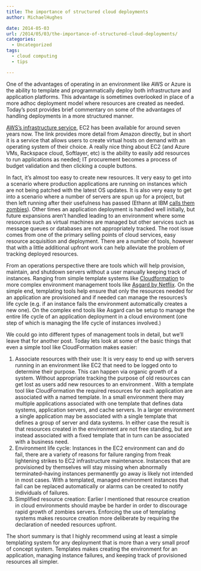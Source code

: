 ```yaml
---
title: The importance of structured cloud deployments
author: MichaelHughes

date: 2014-05-03
url: /2014/05/03/the-importance-of-structured-cloud-deployments/
categories:
  - Uncategorized
tags:
  - cloud computing
  - tips

---
```

One of the advantages of operating in an environment like AWS or Azure is the ability to template and programmatically deploy both infrastructure and application platforms. This advantage is sometimes overlooked in place of a more adhoc deployment model where resources are created as needed. Today&#8217;s post provides brief commentary on some of the advantages of handling deployments in a more structured manner.

<!--more-->

[AWS&#8217;s infrastructure service][1], EC2 has been available for around seven years now. The link provides more detail from Amazon directly, but in short it is a service that allows users to create virtual hosts on demand with an operating system of their choice. A really nice thing about EC2 (and Azure VMs, Rackspace cloud, Softlayer, etc) is the ability to easily add resources to run applications as needed; IT procurement becomes a process of budget validation and then clicking a couple buttons.

In fact, it&#8217;s almost too easy to create new resources. It very easy to get into a scenario where production applications are running on instances which are not being patched with the latest OS updates. It is also very easy to get into a scenario where a number of servers are spun up for a project, but then left running after their usefulness has passed (Ethann at IBM [calls them zombies][2]). Other times an application deployment is handled well initially, but future expansions aren&#8217;t handled leading to an environment where some resources such as virtual machines are managed but other services such as message queues or databases are not appropriately tracked. The root issue comes from one of the primary selling points of cloud services, easy resource acquisition and deployment. There are a number of tools, however that with a little additional upfront work can help alleviate the problem of tracking deployed resources.

From an operations perspective there are tools which will help provision, maintain, and shutdown servers without a user manually keeping track of instances. Ranging from simple template systems like [Cloudformation][3] to more complex environment management tools like [Asgard by Netflix][4]. On the simple end, templating tools help ensure that only the resources needed for an application are provisioned and if needed can manage the resources&#8217;s life cycle (e.g. if an instance fails the environment automatically creates a new one). On the complex end tools like Asgard can be setup to manage the entire life cycle of an application deployment in a cloud environment (one step of which is managing the life cycle of instances involved.)

We could go into different types of management tools in detail, but we&#8217;ll leave that for another post. Today lets look at some of the basic things that even a simple tool like CloudFormation makes easier:

  1. Associate resources with their use: It is very easy to end up with servers running in an environment like EC2 that need to be logged onto to determine their purpose. This can happen via organic growth of a system. Without appropriate tracking the purpose of old resources can get lost as users add new resources to an environment . With a template tool like CloudFormation the required resources for each application are associated with a named template. In a small environment there may multiple applications associated with one template that defines data systems, application servers, and cache servers. In a larger environment a single application may be associated with a single template that defines a group of server and data systems. In either case the result is that resources created in the environment are not free standing, but are instead associated with a fixed template that in turn can be associated with a business need.
  2. Environment life cycle: Instances in the EC2 environment can and do fail, there are a variety of reasons for failure ranging from freak lightening strikes to EC2 infrastructure maintenance. Instances that are provisioned by themselves will stay missing when abnormally terminated&#8211;having instances permanently go away is likely not intended in most cases. With a templated, managed environment instances that fail can be replaced automatically or alarms can be created to notify individuals of failures.
  3. Simplified resource creation: Earlier I mentioned that resource creation in cloud environments should maybe be harder in order to discourage rapid growth of zombies servers. Enforcing the use of templating systems makes resource creation more deliberate by requiring the declaration of needed resources upfront.

The short summary is that I highly recommend using at least a simple templating system for any deployment that is more than a very small proof of concept system. Templates makes creating the environment for an application, managing instance failures, and keeping track of provisioned resources all simpler.

 [1]: https://aws.amazon.com/ec2/
 [2]: http://thoughtsoncloud.com/2013/05/cloud-zombies/
 [3]: https://aws.amazon.com/cloudformation/
 [4]: http://techblog.netflix.com/2012/06/asgard-web-based-cloud-management-and.html